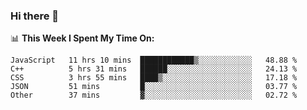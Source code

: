 ### Hi there 👋

<!--
**vsedov/vsedov** is a ✨ _special_ ✨ repository because its `README.md` (this file) appears on your GitHub profile.

Here are some ideas to get you started:

- 🔭 I’m currently working on ...
- 🌱 I’m currently learning ...
- 👯 I’m looking to collaborate on ...
- 🤔 I’m looking for help with ...
- 💬 Ask me about ...
- 📫 How to reach me: ...
- 😄 Pronouns: ...
- ⚡ Fun fact: ...
-->
📊 **This Week I Spent My Time On:**
<!--START_SECTION:waka-->
```text
JavaScript   11 hrs 10 mins  ████████████▒░░░░░░░░░░░░   48.88 % 
C++          5 hrs 31 mins   ██████░░░░░░░░░░░░░░░░░░░   24.13 % 
CSS          3 hrs 55 mins   ████▒░░░░░░░░░░░░░░░░░░░░   17.18 % 
JSON         51 mins         █░░░░░░░░░░░░░░░░░░░░░░░░   03.77 % 
Other        37 mins         ▓░░░░░░░░░░░░░░░░░░░░░░░░   02.72 % 
```
<!--END_SECTION:waka-->
